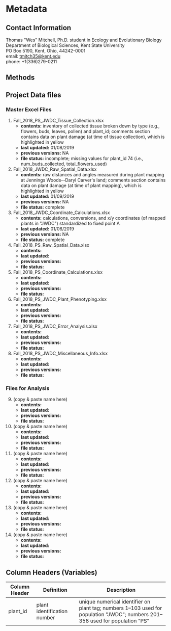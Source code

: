 # Metadata
## Contact Information
Thomas "Wes" Mitchell, Ph.D. student in Ecology and Evolutionary Biology    
Department of Biological Sciences, Kent State University  
PO Box 5190, Kent, Ohio, 44242-0001   
email: tmitch35@kent.edu    
phone: +1(336)279-0211 
## Methods
## Project Data files
### Master Excel Files
1. Fall_2018_PS_JWDC_Tissue_Collection.xlsx
    * **contents:** inventory of collected tissue broken down by type (e.g., flowers, buds, leaves, pollen) and plant_id; comments section contains data on plant damage (at time of tissue collection), which is highlighted in yellow   
    * **last updated:** 01/08/2019
    * **previous versions:** NA
    * **file status:** incomplete; missing values for plant_id 74 (i.e., num_buds_collected, total_flowers_used) 
2. Fall_2018_JWDC_Raw_Spatial_Data.xlsx
    * **contents:** raw distances and angles measured during plant mapping at Jennings Woods--Daryl Carver's land; comments section contains data on plant damage (at time of plant mapping), which is highlighted in yellow
    * **last updated:** 01/09/2019
    * **previous versions:** NA
    * **file status:** complete
3. Fall_2018_JWDC_Coordinate_Calculations.xlsx
    * **contents:** calculations, conversions, and x/y coordinates (of mapped plants in "JWDC") standardized to fixed point A
    * **last updated:** 01/06/2019
    * **previous versions:** NA
    * **file status:** complete
4. Fall_2018_PS_Raw_Spatial_Data.xlsx
    * **contents:**
    * **last updated:**
    * **previous versions:**
    * **file status:**  
5. Fall_2018_PS_Coordinate_Calculations.xlsx
    * **contents:**
    * **last updated:**
    * **previous versions:**
    * **file status:** 
6. Fall_2018_PS_JWDC_Plant_Phenotyping.xlsx
    * **contents:**
    * **last updated:**
    * **previous versions:**
    * **file status:**  
7. Fall_2018_PS_JWDC_Error_Analysis.xlsx
    * **contents:**
    * **last updated:**
    * **previous versions:**
    * **file status:**  
8. Fall_2018_PS_JWDC_Miscellaneous_Info.xlsx
    * **contents:**
    * **last updated:**
    * **previous versions:**
    * **file status:**  
### Files for Analysis
9.  (copy & paste name here)
    * **contents:**
    * **last updated:**
    * **previous versions:**
    * **file status:**  
10. (copy & paste name here)
    * **contents:**
    * **last updated:**
    * **previous versions:**
    * **file status:** 
11. (copy & paste name here)
    * **contents:**
    * **last updated:**
    * **previous versions:**
    * **file status:** 
12. (copy & paste name here)
    * **contents:**
    * **last updated:**
    * **previous versions:**
    * **file status:**  
13. (copy & paste name here)
    * **contents:**
    * **last updated:**
    * **previous versions:**
    * **file status:**  
14. (copy & paste name here)
    * **contents:**
    * **last updated:**
    * **previous versions:**
    * **file status:**  
## Column Headers (Variables)
Column Header | Definition | Description 
------------- | ---------- | -----------
plant_id | plant identification number | unique numerical identifier on plant tag; numbers 1–103 used for population "JWDC"; numbers 201–358 used for population "PS"  
